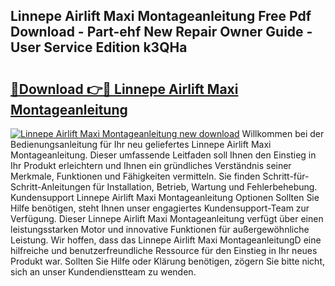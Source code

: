 ## Linnepe Airlift Maxi Montageanleitung Free Pdf Download - Part-ehf New Repair Owner Guide - User Service Edition k3QHa

# <h2><a href="http://df8jc0.blite.top/?on=Linnepe+Airlift+Maxi+Montageanleitung">🔗Download 👉🔴 Linnepe Airlift Maxi Montageanleitung</a></h2>

[![Linnepe Airlift Maxi Montageanleitung new download](https://i.imgur.com/lujVjoI.png)](http://df8jc0.blite.top/?on=Linnepe+Airlift+Maxi+Montageanleitung)
Willkommen bei der Bedienungsanleitung für Ihr neu geliefertes Linnepe Airlift Maxi Montageanleitung. Dieser umfassende Leitfaden soll Ihnen den Einstieg in Ihr Produkt erleichtern und Ihnen ein gründliches Verständnis seiner Merkmale, Funktionen und Fähigkeiten vermitteln. Sie finden Schritt-für-Schritt-Anleitungen für Installation, Betrieb, Wartung und Fehlerbehebung. Kundensupport Linnepe Airlift Maxi Montageanleitung Optionen Sollten Sie Hilfe benötigen, steht Ihnen unser engagiertes Kundensupport-Team zur Verfügung. Dieser Linnepe Airlift Maxi Montageanleitung verfügt über einen leistungsstarken Motor und innovative Funktionen für außergewöhnliche Leistung. Wir hoffen, dass das Linnepe Airlift Maxi MontageanleitungD eine hilfreiche und benutzerfreundliche Ressource für den Einstieg in Ihr neues Produkt war. Sollten Sie Hilfe oder Klärung benötigen, zögern Sie bitte nicht, sich an unser Kundendienstteam zu wenden.
